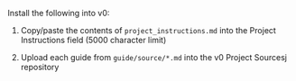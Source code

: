 Install the following into v0:

1. Copy/paste the contents of `project_instructions.md` into the Project Instructions field (5000 character limit)

2. Upload each guide from `guide/source/*.md` into the v0 Project Sourcesj repository 